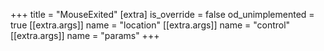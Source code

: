 +++
title = "MouseExited"
[extra]
is_override = false
od_unimplemented = true
[[extra.args]]
name = "location"
[[extra.args]]
name = "control"
[[extra.args]]
name = "params"
+++